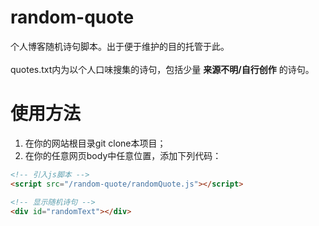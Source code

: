 # random-quote

个人博客随机诗句脚本。出于便于维护的目的托管于此。
<br>
<br>
quotes.txt内为以个人口味搜集的诗句，包括少量 **来源不明/自行创作** 的诗句。

# 使用方法

1. 在你的网站根目录git clone本项目；
2. 在你的任意网页body中任意位置，添加下列代码：

```html
<!-- 引入js脚本 -->
<script src="/random-quote/randomQuote.js"></script>

<!-- 显示随机诗句 -->
<div id="randomText"></div>
